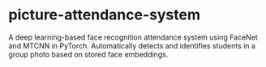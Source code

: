 # picture-attendance-system
A deep learning-based face recognition attendance system using FaceNet and MTCNN in PyTorch. Automatically detects and identifies students in a group photo based on stored face embeddings.
